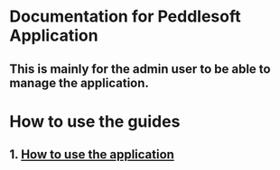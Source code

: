 # Documentation for Peddlesoft Application
## This is mainly for the admin user to be able to manage the application.


# How to use the guides

## 1. [How to use the application](#how-to-use-the-application)